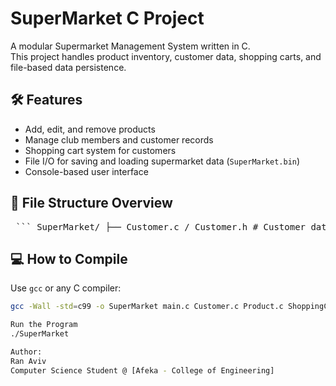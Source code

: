 # SuperMarket C Project

A modular Supermarket Management System written in C.  
This project handles product inventory, customer data, shopping carts, and file-based data persistence.

## 🛠 Features

- Add, edit, and remove products
- Manage club members and customer records
- Shopping cart system for customers
- File I/O for saving and loading supermarket data (`SuperMarket.bin`)
- Console-based user interface

## 📁 File Structure Overview
<pre> ``` SuperMarket/ ├── Customer.c / Customer.h # Customer data & operations ├── Product.c / Product.h # Product inventory logic ├── ShoppingCart.c / ShoppingCart.h # Shopping cart system ├── ShoppingItem.c / ShoppingItem.h # Items inside cart ├── General.c / General.h # General helper functions ├── FileHelper.c / FileHelper.h # File reading/writing ├── Date.c / Date.h # Date handling ├── main.c # Entry point of the program ├── SuperMarket.bin # Binary file with saved data ├── .gitignore └── README.md ``` </pre>


## 💻 How to Compile

Use `gcc` or any C compiler:

```bash
gcc -Wall -std=c99 -o SuperMarket main.c Customer.c Product.c ShoppingCart.c ShoppingItem.c FileHelper.c General.c Date.c Utils.c

Run the Program
./SuperMarket

Author:
Ran Aviv
Computer Science Student @ [Afeka - College of Engineering]
